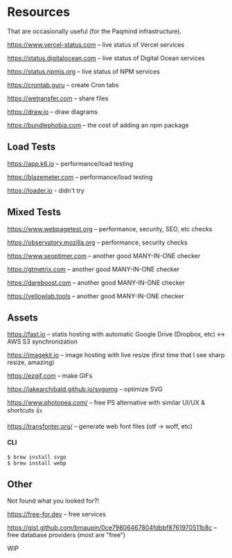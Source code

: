 # Resources

That are occasionally useful (for the Paqmind infrastructure).

https://www.vercel-status.com – live status of Vercel services 

https://status.digitalocean.com – live status of Digital Ocean services

https://status.npmjs.org – live status of NPM services

https://crontab.guru – create Cron tabs

https://wetransfer.com – share files 

https://draw.io – draw diagrams

https://bundlephobia.com – the cost of adding an npm package

## Load Tests

https://app.k6.io – performance/load testing

https://blazemeter.com – performance/load testing

https://loader.io - didn't try

## Mixed Tests

https://www.webpagetest.org – performance, security, SEO, etc checks

https://observatory.mozilla.org – performance, security checks

https://www.seoptimer.com – another good MANY-IN-ONE checker

https://gtmetrix.com – another good MANY-IN-ONE checker

https://dareboost.com – another good MANY-IN-ONE checker

https://yellowlab.tools – another good MANY-IN-ONE checker

## Assets

https://fast.io – statis hosting with automatic Google Drive (Dropbox, etc) <-> AWS S3 synchronization

https://imagekit.io – image hosting with live resize (first time that I see sharp resize, amazing)

https://ezgif.com – make GIFs

https://jakearchibald.github.io/svgomg – optimize SVG

https://www.photopea.com/ – free PS alternative with similar UI/UX & shortcuts 👍

https://transfonter.org/ – generate web font files (otf -> woff, etc)

#### CLI 

```
$ brew install svgo
$ brew install webp
```

## Other

Not found what you looked for?! 

https://free-for.dev – free services

https://gist.github.com/bmaupin/0ce79806467804fdbbf8761970511b8c – free database providers (most are "free")

WIP
